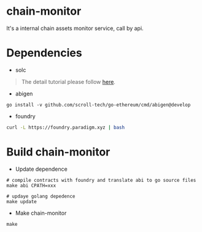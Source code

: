 # chain-monitor

It's a internal chain assets monitor service, call by api.

# Dependencies

* solc

> The detail tutorial please follow [here](https://docs.soliditylang.org/en/latest/installing-solidity.html).

* abigen

```
go install -v github.com/scroll-tech/go-ethereum/cmd/abigen@develop
```

* foundry

```bash
curl -L https://foundry.paradigm.xyz | bash
```

# Build chain-monitor

* Update dependence

```
# compile contracts with foundry and translate abi to go source files 
make abi CPATH=xxx

# updaye golang depedence
make update
```

* Make chain-monitor

```
make 
```
